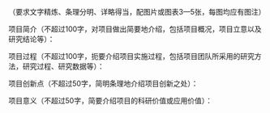 （要求文字精炼、条理分明、详略得当，配图片或图表3—5张，每图均应有图注）

项目简介（不超过100字，对项目做出简要地介绍，包括项目概况，项目立意以及研究结论等）：



项目过程（不超过100字，扼要介绍项目实施过程，包括项目团队所采用的研究方法，研究过程、研究数据等）：




项目创新点（不超过50字，简明条理地介绍项目创新之处）：



项目意义（不超过50字，简要介绍项目的科研价值或应用价值）：






